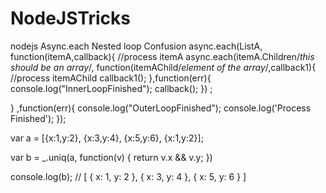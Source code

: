 # NodeJSTricks
nodejs Async.each Nested loop Confusion
async.each(ListA, function(itemA,callback){
    //process itemA
    async.each(itemA.Children/*this should be an array*/, function(itemAChild/*element of the array*/,callback1){
          //process itemAChild
          callback1();
     },function(err){
         console.log("InnerLoopFinished");
         callback();
      }) ;

} ,function(err){
  console.log("OuterLoopFinished");
  console.log('Process Finished');
});



var a = [{x:1,y:2}, {x:3,y:4}, {x:5,y:6}, {x:1,y:2}];

var b = _.uniq(a, function(v) { 
    return v.x && v.y;
})

console.log(b);  // [ { x: 1, y: 2 }, { x: 3, y: 4 }, { x: 5, y: 6 } ]

